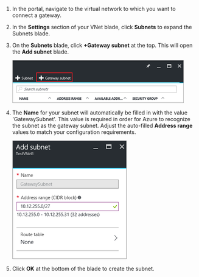1. In the portal, navigate to the virtual network to which you want to connect a gateway.

2. In the **Settings** section of your VNet blade, click **Subnets** to expand the Subnets blade.

3. On the **Subnets** blade, click **+Gateway subnet** at the top. This will open the **Add subnet** blade. 

    ![Add the gateway subnet](./media/vpn-gateway-add-gwsubnet-rm-portal-include/newgwsubnet450.png "Add the gateway subnet")

4. The **Name** for your subnet will automatically be filled in with the value 'GatewaySubnet'. This value is required in order for Azure to recognize the subnet as the gateway subnet. Adjust the auto-filled **Address range** values to match your configuration requirements.

    ![Adding the subnet](./media/vpn-gateway-add-gwsubnet-rm-portal-include/addgwsubnet300.png "Adding the subnet")

6. Click **OK** at the bottom of the blade to create the subnet.



<!--HONumber=Oct16_HO2-->


